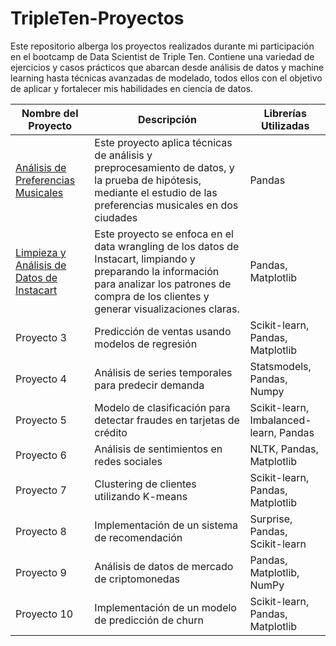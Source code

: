# TripleTen-Proyectos

Este repositorio alberga los proyectos realizados durante mi participación en el bootcamp de Data Scientist de Triple Ten. Contiene una variedad de ejercicios y casos prácticos que abarcan desde análisis de datos y machine learning hasta técnicas avanzadas de modelado, todos ellos con el objetivo de aplicar y fortalecer mis habilidades en ciencia de datos.

| Nombre del Proyecto    | Descripción                                                         | Librerías Utilizadas                           |
|------------------------|---------------------------------------------------------------------|------------------------------------------------|
| [Análisis de Preferencias Musicales](https://github.com/Mimobakery/TripleTen-Proyectos/blob/1-Hip%C3%B3tesis-preferencias-musicales/Proyecto%20S3%20-%20Python.ipynb)          | Este proyecto aplica técnicas de análisis y preprocesamiento de datos, y la prueba de hipótesis, mediante el estudio de las preferencias musicales en dos ciudades            | Pandas            |
| [Limpieza y Análisis de Datos de Instacart](https://github.com/Mimobakery/TripleTen-Proyectos/blob/main/Proyecto%20S4%20-%20Data%20Wrangling.ipynb) | Este proyecto se enfoca en el data wrangling de los datos de Instacart, limpiando y preparando la información para analizar los patrones de compra de los clientes y generar visualizaciones claras. | Pandas, Matplotlib                      |
| Proyecto 3             | Predicción de ventas usando modelos de regresión                    | Scikit-learn, Pandas, Matplotlib               |
| Proyecto 4             | Análisis de series temporales para predecir demanda                 | Statsmodels, Pandas, Numpy                     |
| Proyecto 5             | Modelo de clasificación para detectar fraudes en tarjetas de crédito | Scikit-learn, Imbalanced-learn, Pandas         |
| Proyecto 6             | Análisis de sentimientos en redes sociales                          | NLTK, Pandas, Matplotlib                      |
| Proyecto 7             | Clustering de clientes utilizando K-means                           | Scikit-learn, Pandas, Matplotlib               |
| Proyecto 8             | Implementación de un sistema de recomendación                       | Surprise, Pandas, Scikit-learn                 |
| Proyecto 9             | Análisis de datos de mercado de criptomonedas                       | Pandas, Matplotlib, NumPy                     |
| Proyecto 10            | Implementación de un modelo de predicción de churn                  | Scikit-learn, Pandas, Matplotlib               |
